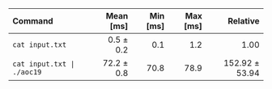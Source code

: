 | Command | Mean [ms] | Min [ms] | Max [ms] | Relative |
|:---|---:|---:|---:|---:|
| `cat input.txt` | 0.5 ± 0.2 | 0.1 | 1.2 | 1.00 |
| `cat input.txt \| ./aoc19` | 72.2 ± 0.8 | 70.8 | 78.9 | 152.92 ± 53.94 |
